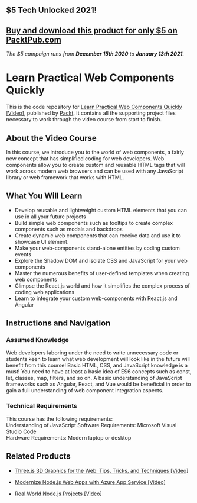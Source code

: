 ## $5 Tech Unlocked 2021!
[Buy and download this product for only $5 on PacktPub.com](https://www.packtpub.com/)
-----
*The $5 campaign         runs from __December 15th 2020__ to __January 13th 2021.__*

# Learn Practical Web Components Quickly
This is the code repository for [Learn Practical Web Components Quickly [Video]](https://www.packtpub.com/web-development/learn-practical-web-components-quickly-video), published by [Packt](https://www.packtpub.com/?utm_source=github). It contains all the supporting project files necessary to work through the video course from start to finish.

 

 

## About the Video Course
In this course, we introduce you to the world of web components, a fairly new concept that has simplified coding for web developers. Web components allow you to create custom and reusable HTML tags that will work across modern web browsers and can be used with any JavaScript library or web framework that works with HTML.
 

<H2>What You Will Learn</H2>
<DIV class=book-info-will-learn-text>
<UL>
<LI>Develop reusable and lightweight custom HTML elements that you can use in all your future projects
<LI>Build simple web components such as tooltips to create complex components such as modals and backdrops
<LI>Create dynamic web components that can receive data and use it to showcase UI element.
<LI>Make your web-components stand-alone entities by coding custom events
<LI>Explore the Shadow DOM and isolate CSS and JavaScript for your web components
<LI>Master the numerous benefits of user-defined templates when creating web components
<LI>Glimpse the React.js world and how it simplifies the complex process of coding web applications
<LI>Learn to integrate your custom web-components with React.js and Angular
</LI></UL></DIV>

 

 

## Instructions and Navigation
### Assumed Knowledge
Web developers laboring under the need to write unnecessary code or students keen to learn what web development will look like in the future will benefit from this course! Basic HTML, CSS, and JavaScript knowledge is a must! You need to have at least a basic idea of ES6 concepts such as const, let, classes, map, filters, and so on. A basic understanding of JavaScript frameworks such as Angular, React, and Vue would be beneficial in order to gain a full understanding of web component integration aspects.	 

### Technical Requirements
This course has the following requirements:<br/>
Understanding of JavaScript
Software Requirements: Microsoft Visual Studio Code <br/>
Hardware Requirements: Modern laptop or desktop <br/> 

 

 

 

 


## Related Products
* [Three.js 3D Graphics for the Web: Tips, Tricks, and Techniques [Video]](https://www.packtpub.com/game-development/three-js-3d-graphics-for-the-web-tips-tricks-and-techniques-video)

 


* [Modernize Node.js Web Apps with Azure App Service [Video]](https://www.packtpub.com/virtualization-and-cloud/modernize-nodejs-web-apps-azure-app-service-video)

 


* [Real World Node.js Projects [Video]](https://www.packtpub.com/web-development/real-world-nodejs-projects-video)
